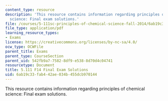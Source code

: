 ```yaml
---
content_type: resource
description: 'This resource contains information regarding principles of chemical
  science: Final exam solutions.'
file: /courses/5-111sc-principles-of-chemical-science-fall-2014/6ab19c33fab442ae034b455dcb970144_MIT5_111F14_FinalExamSol.pdf
file_type: application/pdf
learning_resource_types:
- Exams
license: https://creativecommons.org/licenses/by-nc-sa/4.0/
ocw_type: OCWFile
parent_title: Exams
parent_type: CourseSection
parent_uid: 542fb9a7-7582-8df9-e538-8d70d4c04741
resourcetype: Document
title: 5.111 F14 Final Exam Solutions
uid: 6ab19c33-fab4-42ae-034b-455dcb970144
---
```

This resource contains information regarding principles of chemical science: Final exam solutions.
